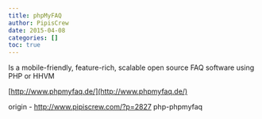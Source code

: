 ```yaml
---
title: phpMyFAQ
author: PipisCrew
date: 2015-04-08
categories: []
toc: true
---
```


Is a mobile-friendly, feature-rich, scalable open source FAQ software using PHP or HHVM

[http://www.phpmyfaq.de/](http://www.phpmyfaq.de/)

origin - http://www.pipiscrew.com/?p=2827 php-phpmyfaq